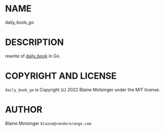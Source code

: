# NAME

daily_book_go

# DESCRIPTION

rewrite of [daily_book](https://github.com/renderorange/daily_book) in Go.

# COPYRIGHT AND LICENSE

`daily_book_go` is Copyright (c) 2022 Blaine Motsinger under the MIT license.

# AUTHOR

Blaine Motsinger `blaine@renderorange.com`
